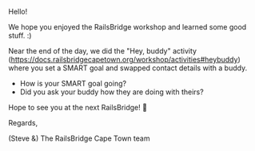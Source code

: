 Hello!

We hope you enjoyed the RailsBridge workshop and learned some good stuff. :)

Near the end of the day, we did the "Hey, buddy" activity (https://docs.railsbridgecapetown.org/workshop/activities#heybuddy) where you set a SMART goal and swapped contact details with a buddy.

- How is your SMART goal going?
- Did you ask your buddy how they are doing with theirs?

Hope to see you at the next RailsBridge! 🙌


Regards,

(Steve &) The RailsBridge Cape Town team

